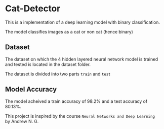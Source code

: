 # Cat-Detector
This is a implementation of a deep learning model with binary classification.

The model classifies images as a cat or non cat (hence binary)
## Dataset
The dataset on which the 4 hidden layered neural network model is trained and tested is located in the dataset folder.

The dataset is divided into two parts `train` and `test`
## Model Accuracy
The model acheived a train accuracy of $98.2\%$ and a test accuracy of $80.13\%$. 

This project is inspired by the course `Neural Networks and Deep Learning` by Andrew N. G.


